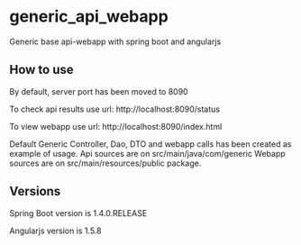 # generic_api_webapp
Generic base api-webapp with spring boot and angularjs

## How to use

By default, server port has been moved to 8090

To check api results use url:
http://localhost:8090/status

To view webapp use url:
http://localhost:8090/index.html

Default Generic Controller, Dao, DTO and webapp calls has been created as example of usage.
Api sources are on src/main/java/com/generic
Webapp sources are on src/main/resources/public package.

## Versions

Spring Boot version is 1.4.0.RELEASE

Angularjs version is 1.5.8

